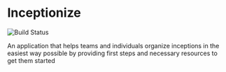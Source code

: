 # Inceptionize

![Build Status](https://travis-ci.com/Inceptionize/inceptionize.svg?branch=master)

An application that helps teams and individuals organize inceptions in the easiest way possible by providing first steps and necessary resources to get them started